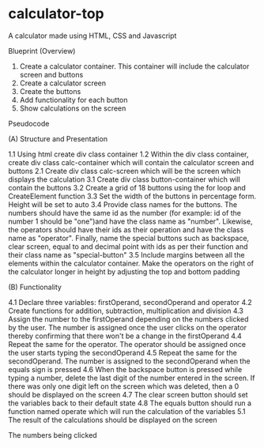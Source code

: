 # calculator-top
A calculator made using HTML, CSS and Javascript

Blueprint (Overview)
1. Create a calculator container. This container will include the calculator screen and buttons
2. Create a calculator screen
3. Create the buttons
4. Add functionality for each button
5. Show calculations on the screen

Pseudocode

(A) Structure and Presentation

1.1 Using html create div class container
1.2 Within the div class container, create div class calc-container which will contain the calculator screen and buttons
2.1 Create div class calc-screen which will be the screen which displays the calculation
3.1 Create div class button-container which will contain the buttons
3.2 Create a grid of 18 buttons using the for loop and CreateElement function
3.3 Set the width of the buttons in percentage form. Height will be set to auto
3.4 Provide class names for the buttons. The numbers should have the same id as the number 
(for example: id of the number 1 should be "one")and have the class name as "number". Likewise, the operators should have their ids as their operation and have the class name as "operator". Finally, name the special buttons such as backspace, clear screen, equal to and decimal point with ids as per their function and their
class name as "special-button"
3.5 Include margins between all the elements within the calculator container. Make the operators on the right of the calculator longer in height by adjusting the top and bottom padding

(B) Functionality

4.1 Declare three variables: firstOperand, secondOperand and operator
4.2 Create functions for addition, subtraction, multiplication and division
4.3 Assign the number to the firstOperand depending on the numbers clicked by the user. The number is assigned
once the user clicks on the operator thereby confirming that there won't be a change in the firstOperand
4.4 Repeat the same for the operator. The operator should be assigned once the user starts typing the secondOperand
4.5 Repeat the same for the secondOperand. The number is assigned to the secondOperand when the equals sign is
pressed
4.6 When the backspace button is pressed while typing a number, delete the last digit of the number entered in the screen. If there was only one digit left on the screen which was deleted, then a 0 should be displayed on the screen
4.7 The clear screen button should set the variables back to their default state
4.8 The equals button should run a function named operate which will run the calculation of the variables
5.1 The result of the calculations should be displayed on the screen

The numbers being clicked